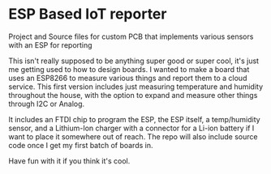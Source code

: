 # ESP Based IoT reporter
Project and Source files for custom PCB that implements various sensors with an ESP for reporting

This isn't really supposed to be anything super good or super cool, it's just me getting used to how to design boards.
I wanted to make a board that uses an ESP8266 to measure various things and report them to a cloud service.
This first version includes just measuring temperature and humidity throughout the house, with the option to expand and measure other things through I2C or Analog.

It includes an FTDI chip to program the ESP, the ESP itself, a temp/humidity sensor, and a Lithium-Ion charger with a connector for a Li-ion battery if I want to place it somewhere out of reach.
The repo will also include source code once I get my first batch of boards in.

Have fun with it if you think it's cool.
